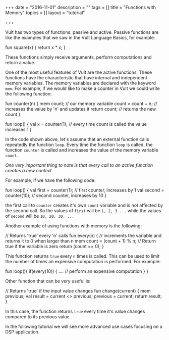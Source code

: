 +++
date = "2016-11-01"
description = ""
tags = []
title = "Functions with Memory"
topics = []
layout = "tutorial"

+++


Vult has two types of functions: passive and active. Passive functions are like the examples that we saw in the Vult Language Basics, for example:

<div class="vult_code" id="tut2-0">fun square(x) {
   return x * x;
}
</div>

These functions simply receive arguments, perform computations and return a value.

One of the most useful features of Vult are the active functions. These functions have the characteristic that have internal and independent memory variables. The memory variables are declared with the keyword `mem`. For example, if we would like to make a counter in Vult we could write the following function:

<div class="vult_code" id="tut2-1">fun counter(n) {
   mem count;         // our memory variable
   count = count + n; // increases the value by 'n' and updates it
   return count;      // returns the new count
}

fun loop() {
   val x = counter(1); // every time count is called the value increases 1
}
</div>

In the code shown above, let's assume that an external function calls repeatedly the function `loop`. Every time the function `loop` is called, the function `counter` is called and increases the value of the memory variable `count`.

*One very important thing to note is that every call to an active function creates a new context.*

For example, if we have the following code:

<div class="vult_code" id="tut2-3">fun loop() {
   val first = counter(1);   // first counter, increases by 1
   val second = counter(10); // second counter, increases by 10
}
</div>

the first call to `counter` creates it's own `count` variable and is not affected by the second call. So the values of `first` will be `1, 2, 3 ...` while the values of `second` will be `10, 20, 30, ...`

Another example of using functions with memory is the following:

<div class="vult_code" id="tut2-4">// Returns 'true' every 'n' calls
fun every(n) {
   // increments the variable and returns it to 0 when larger than n
   mem count = (count + 1) % n;
   // Return true if the variable is zero
   return (count == 0);
}
</div>

This function returns `true` every `n` times is called. This can be used to limit the number of times an expensive computation is performed. For example:

<div class="vult_code" id="tut2-5">
fun loop(){
   if(every(10)) {
      .... // perform an expensive computation
   }
}
</div>

Other function that can be very useful is:

<div class="vult_code" id="tut2-6">// Returns 'true' if the input value changes
fun change(current) {
   mem previous;
   val result = current <> previous;
   previous = current;
   return result;
}
</div>

In this case, the function returns `true` every time it's value changes compared to its previous value.

In the following tutorial we will see more advanced use cases focusing on a DSP application.



<script type="text/javascript" src="../../javascripts/external/ace/ace.js"></script>
<script type="text/javascript" src="../../javascripts/main.js"></script>

